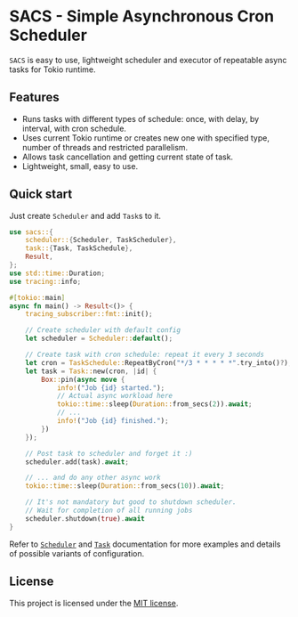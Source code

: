 # **SACS** - Simple Asynchronous Cron Scheduler

`SACS` is easy to use, lightweight scheduler and executor of repeatable async tasks for Tokio runtime.

## Features

- Runs tasks with different types of schedule: once, with delay, by interval, with cron schedule.
- Uses current Tokio runtime or creates new one with specified type, number of threads and restricted parallelism.
- Allows task cancellation and getting current state of task.
- Lightweight, small, easy to use.

## Quick start

Just create `Scheduler` and add `Task`s to it.

```rust
use sacs::{
    scheduler::{Scheduler, TaskScheduler},
    task::{Task, TaskSchedule},
    Result,
};
use std::time::Duration;
use tracing::info;

#[tokio::main]
async fn main() -> Result<()> {
    tracing_subscriber::fmt::init();

    // Create scheduler with default config
    let scheduler = Scheduler::default();

    // Create task with cron schedule: repeat it every 3 seconds
    let cron = TaskSchedule::RepeatByCron("*/3 * * * * *".try_into()?);
    let task = Task::new(cron, |id| {
        Box::pin(async move {
            info!("Job {id} started.");
            // Actual async workload here
            tokio::time::sleep(Duration::from_secs(2)).await;
            // ...
            info!("Job {id} finished.");
        })
    });

    // Post task to scheduler and forget it :)
    scheduler.add(task).await;

    // ... and do any other async work
    tokio::time::sleep(Duration::from_secs(10)).await;

    // It's not mandatory but good to shutdown scheduler.
    // Wait for completion of all running jobs
    scheduler.shutdown(true).await
}
```

Refer to [`Scheduler`](scheduler/struct.Scheduler.html) and [`Task`](task/struct.Task.html) documentation for more examples and details of possible variants of configuration.

## License

This project is licensed under the [MIT license](LICENSE).
